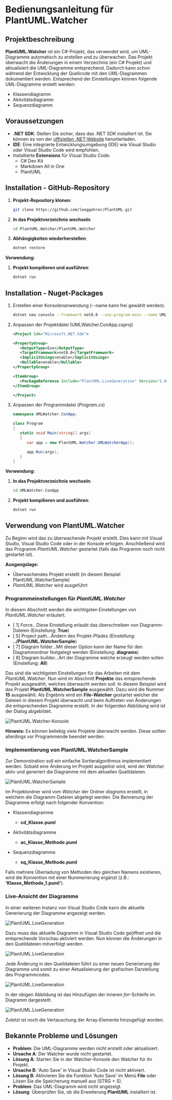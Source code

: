 # Bedienungsanleitung für PlantUML.Watcher

## Projektbeschreibung

**PlantUML.Watcher** ist ein C#-Projekt, das verwendet wird, um UML-Diagramme automatisch zu erstellen und zu überwachen. Das Projekt überwacht die Änderungen in einem Verzeichnis (ein C# Projekt) und aktualisiert die UML-Diagramme entsprechend. Dadurch kann schon während der Entwicklung der Quellcode mit den UML-Diagrammen dokumentiert werden. Entsprechend der Einstellungen können folgende UML-Diagramme erstellt werden:

- Klassendiagramm
- Aktivitätsdiagramm
- Sequenzdiagramm

## Voraussetzungen

- **.NET SDK**: Stellen Sie sicher, dass das .NET SDK installiert ist. Sie können es von der [offiziellen .NET-Website](https://dotnet.microsoft.com/download) herunterladen.
- **IDE**: Eine integrierte Entwicklungsumgebung (IDE) wie Visual Studio oder Visual Studio Code wird empfohlen.
- Installierte **Extensions** für Visual Studio Code:
  - C# Dev Kit
  - Markdown All in One
  - PlantUML

## Installation - GitHub-Repository

1. **Projekt-Repository klonen**:

   ```bash
   git clone https://github.com/leoggehrer/PlantUML.git
   ```

2. **In das Projektverzeichnis wechseln**:

   ```bash
   cd PlantUML.Watcher/PlantUML.Watcher
   ```

3. **Abhängigkeiten wiederherstellen**:

   ```bash
   dotnet restore
   ```

**Verwendung:**

1. **Projekt kompilieren und ausführen**:

   ```bash
   dotnet run
   ```

## Installation - Nuget-Packages

1. Erstellen einer Konsolenanwendung (--name kann frei gewählt werden).

   ```bash
   dotnet new console --framework net8.0 --use-program-main --name UMLWatcher.ConApp
   ```

2. Anpassen der Projektdatei (UMLWatcher.ConApp.csproj)

   ```xml
   <Project Sdk="Microsoft.NET.Sdk">

   <PropertyGroup>
      <OutputType>Exe</OutputType>
      <TargetFramework>net8.0</TargetFramework>
      <ImplicitUsings>enable</ImplicitUsings>
      <Nullable>enable</Nullable>
   </PropertyGroup>

   <ItemGroup>
      <PackageReference Include="PlantUML.LiveGeneration" Version="1.0.2" />
   </ItemGroup>

   </Project>
   ```

3. Anpassen der Programmdatei (*Program.cs*)

   ```csharp
   namespace UMLWatcher.ConApp;

   class Program
   {
      static void Main(string[] args)
      {
         var app = new PlantUML.Watcher.UMLWatcherApp();

         app.Run(args);
      }
   }
   ```

**Verwendung:**

1. **In das Projektverzeichnis wechseln**:

   ```bash
   cd UMLWatcher.ConApp
   ```

2. **Projekt kompilieren und ausführen**:

   ```bash
   dotnet run
   ```

## Verwendung von PlantUML.Watcher

Zu Beginn wird das zu überwachende Projekt erstellt. Dies kann mit Visual Studio, Visual Studio Code oder in der Konsole erfolgen. Anschließend wird das Programm *PlantUML.Watcher* gestartet (falls das Programm noch nicht gestartet ist).

**Ausgangslage:**

- Überwachendes Projekt erstellt (in diesem Beispiel PlantUML.WatcherSample)
- *PlantUML.Watcher* wird ausgeführt

### Programmeinstellungen für *PlantUML.Watcher*

In diesem Abschnitt werden die wichtigsten Einstellungen von *PlantUML.Watcher* erläutert.

- [ 1] Force...Diese Einstellung erlaubt das überschreiben von Diagramm-Dateien (Einstellung: **True**)
- [ 5] Project path...Ändern des Projekt-Pfades (Einstellung: **../PlantUML.WatcherSample**)
- [ 7] Diagram folder...Mit dieser Option kann der Name für den Diagrammordner festgelegt werden (Einstellung: **diagrams**)
- [ 8] Diagram builder...Art der Diagramme welche erzeugt werden sollen (Einstellung: **All**)

Das sind die wichtigsten Einstellungen für das Arbeiten mit dem *PlantUML.Watcher*. Nun wird im Abschnitt **Projekte** das entsprechende Projekt ausgewählt, welches überwacht werden soll. In diesem Beispiel wird das Projekt **PlantUML.WatcherSample** ausgewählt. Dazu wird die Nummer **15** ausgewählt. Als Ergebnis wird ein **File-Watcher** gestartet welcher die Dateien in diesem Projekt überwacht und beim Auftreten von Änderungen die entsprechenden Diagramme erstellt. In der folgenden Abbildung wird ist der Dialog abgebildet.

![PlantUML.Watcher-Konsole](img/screenshot_01.png)

**Hinweis:** Es können beliebig viele Projekte überwacht werden. Diese sollten allerdings vor Programmende beendet werden.

### Implementierung von **PlantUML.WatcherSample**

Zur Demonstration soll ein einfache Sortieralgorithmus implementiert werden. Sobald eine Änderung im Projekt ausgelöst wird, wird der *Watcher* aktiv und generiert die Diagramme mit dem aktuellen Quelldateien.

![PlantUML.WatcherSample](img/screenshot_02.png)

Im Projektordner wird vom *Watcher* der Ordner *diagrams* erstellt, in welchem die Diagramm-Dateien abgelegt werden. Die Bennenung der Diagramme erfolgt nach folgender Konvention:

- Klassendiagramme
  - **cd_Klasse.puml**

- Aktivitätsdiagramme
  - **ac_Klasse_Methode.puml**
  
- Sequenzdiagramme
  - **sq_Klasse_Methode.puml**

Falls mehrere Überladung von Methoden des gleichen Namens existieren, wird die Konvention mit einer Nummerierung ergänzt (z.B.: **'Klasse_Methode_1.puml'**).

### Live-Ansicht der Diagramme

In einer weiteren Instanz von Visual Studio Code kann die aktuelle Generierung der Diagramme angezeigt werden.

![PlantUML.LiveGeneration](img/screenshot_03.png)

Dazu muss das aktuelle Diagramm in Visual Studio Code geöffnet und die entsprechende Vorschau aktiviert werden. Nun können die Änderungen in den Quelldateien mitverfolgt werden.

![PlantUML.LiveGeneration](img/screenshot_04.png)

Jede Änderung in den Quelldateien führt zu einer neuen Generierung der Diagramme und somit zu einer Aktualisierung der grafischen Darstellung des Programmcodes.

![PlantUML.LiveGeneration](img/screenshot_05.png)

In der obigen Abbildung ist das Hinzufügen der inneren *for*-Schleife im Diagramm dargestellt.

![PlantUML.LiveGeneration](img/screenshot_06.png)

Zuletzt ist noch die Vertauschung der Array-Elemente hinzugefügt worden.

## Bekannte Probleme und Lösungen

- **Problem**: Die UML-Diagramme werden nicht erstellt oder aktualisiert.
- **Ursache A**: Der Watcher wurde nicht gestartet.
- **Lösung A**: Starten Sie in der Watcher-Konsole den Watcher für ihr Projekt.
- **Ursache B**: 'Auto Save' in Visual Studio Code ist nicht aktiviert.
- **Lösung B**: Aktivieren Sie die Funktion 'Auto Save' im Menü **File** oder Lösen Sie die Speicherung manuell aus (STRG + S).
- **Problem**: Das UML-Diagramm wird nicht angezeigt.
- **Lösung**: Überprüfen Sie, ob die Erweiterung **PlantUML** installiert ist.
